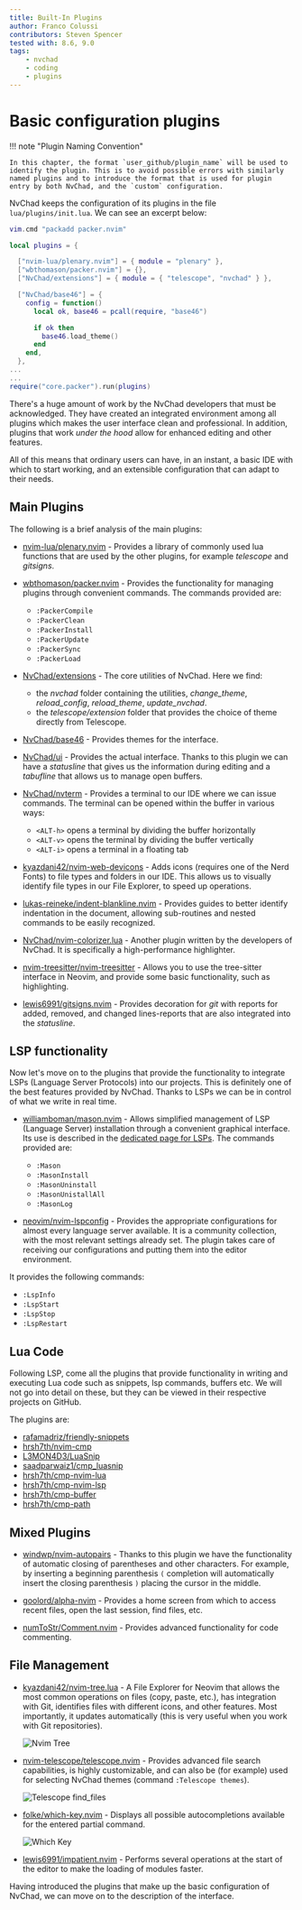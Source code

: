 ```yaml
---
title: Built-In Plugins
author: Franco Colussi
contributors: Steven Spencer
tested with: 8.6, 9.0
tags:
    - nvchad
    - coding
    - plugins
---
```


# Basic configuration plugins

!!! note "Plugin Naming Convention"

    In this chapter, the format `user_github/plugin_name` will be used to identify the plugin. This is to avoid possible errors with similarly named plugins and to introduce the format that is used for plugin entry by both NvChad, and the `custom` configuration.

NvChad keeps the configuration of its plugins in the file `lua/plugins/init.lua`. We can see an excerpt below:

```lua
vim.cmd "packadd packer.nvim"

local plugins = {

  ["nvim-lua/plenary.nvim"] = { module = "plenary" },
  ["wbthomason/packer.nvim"] = {},
  ["NvChad/extensions"] = { module = { "telescope", "nvchad" } },

  ["NvChad/base46"] = {
    config = function()
      local ok, base46 = pcall(require, "base46")

      if ok then
        base46.load_theme()
      end
    end,
  },
...
...
require("core.packer").run(plugins)
```

There's a huge amount of work by the NvChad developers that must be acknowledged. They have created an integrated environment among all plugins which makes the user interface clean and professional. In addition, plugins that work *under the hood* allow for enhanced editing and other features. 

All of this means that ordinary users can have, in an instant, a basic IDE with which to start working, and an extensible configuration that can adapt to their needs.  

## Main Plugins

The following is a brief analysis of the main plugins:

- [nvim-lua/plenary.nvim](https://github.com/nvim-lua/plenary.nvim) - Provides a library of commonly used lua functions that are used by the other plugins, for example *telescope* and *gitsigns*.

- [wbthomason/packer.nvim](https://github.com/wbthomason/packer.nvim) - Provides the functionality for managing plugins through convenient commands. The commands provided are:
  
  - `:PackerCompile`
  - `:PackerClean`
  - `:PackerInstall`
  - `:PackerUpdate`
  - `:PackerSync`
  - `:PackerLoad`

- [NvChad/extensions](https://github.com/NvChad/extensions) - The core utilities of NvChad. Here we find:
  
  - the *nvchad* folder containing the utilities, *change_theme*, *reload_config*, *reload_theme*, *update_nvchad*.
  - the *telescope/extension* folder that provides the choice of theme directly from Telescope.

- [NvChad/base46](https://github.com/NvChad/base46) - Provides themes for the interface.

- [NvChad/ui](https://github.com/NvChad/ui) - Provides the actual interface. Thanks to this plugin we can have a *statusline* that gives us the information during editing and a *tabufline* that allows us to manage open buffers.

- [NvChad/nvterm](https://github.com/NvChad/nvterm) - Provides a terminal to our IDE where we can issue commands. The terminal can be opened within the buffer in various ways:
  
  - `<ALT-h>` opens a terminal by dividing the buffer horizontally
  - `<ALT-v>` opens the terminal by dividing the buffer vertically
  - `<ALT-i>` opens a terminal in a floating tab 

- [kyazdani42/nvim-web-devicons](https://github.com/kyazdani42/nvim-web-devicons) - Adds icons (requires one of the Nerd Fonts) to file types and folders in our IDE. This allows us to visually identify file types in our File Explorer, to speed up operations.

- [lukas-reineke/indent-blankline.nvim](https://github.com/lukas-reineke/indent-blankline.nvim) - Provides guides to better identify indentation in the document, allowing sub-routines and nested commands to be easily recognized.

- [NvChad/nvim-colorizer.lua](https://github.com/NvChad/nvim-colorizer.lua) - Another plugin written by the developers of NvChad. It is specifically a high-performance highlighter.

- [nvim-treesitter/nvim-treesitter](https://github.com/nvim-treesitter/nvim-treesitter) - Allows you to use the tree-sitter interface in Neovim, and provide some basic functionality, such as highlighting.

- [lewis6991/gitsigns.nvim](https://github.com/lewis6991/gitsigns.nvim) - Provides decoration for *git* with reports for added, removed, and changed lines-reports that are also integrated into the *statusline*.

## LSP functionality

Now let's move on to the plugins that provide the functionality to integrate LSPs (Language Server Protocols) into our projects. This is definitely one of the best features provided by NvChad. Thanks to LSPs we can be in control of what we write in real time.

- [williamboman/mason.nvim](https://github.com/williamboman/mason.nvim) - Allows simplified management of LSP (Language Server) installation through a convenient graphical interface. Its use is described in the [dedicated page for LSPs](../custom/lsp.md). The commands provided are:
  
  - `:Mason`
  - `:MasonInstall`
  - `:MasonUninstall`
  - `:MasonUnistallAll`
  - `:MasonLog`

- [neovim/nvim-lspconfig](https://github.com/neovim/nvim-lspconfig) - Provides the appropriate configurations for almost every language server available. It is a community collection, with the most relevant settings already set. The plugin takes care of receiving our configurations and putting them into the editor environment. 

It provides the following commands:
  
  - `:LspInfo`
  - `:LspStart`
  - `:LspStop`
  - `:LspRestart`

## Lua Code

Following LSP, come all the plugins that provide functionality in writing and executing Lua code such as snippets, lsp commands, buffers etc. We will not go into detail on these, but they can be viewed in their respective projects on GitHub. 

The plugins are: 

- [rafamadriz/friendly-snippets](https://github.com/rafamadriz/friendly-snippets) 
- [hrsh7th/nvim-cmp](https://github.com/hrsh7th/nvim-cmp) 
- [L3MON4D3/LuaSnip](https://github.com/L3MON4D3/LuaSnip) 
- [saadparwaiz1/cmp_luasnip](https://github.com/saadparwaiz1/cmp_luasnip) 
- [hrsh7th/cmp-nvim-lua](https://github.com/hrsh7th/cmp-nvim-lua) 
- [hrsh7th/cmp-nvim-lsp](https://github.com/hrsh7th/cmp-nvim-lsp) 
- [hrsh7th/cmp-buffer](https://github.com/hrsh7th/cmp-buffer)
- [hrsh7th/cmp-path](https://github.com/hrsh7th/cmp-path)

## Mixed Plugins

- [windwp/nvim-autopairs](https://github.com/windwp/nvim-autopairs) - Thanks to this plugin we have the functionality of automatic closing of parentheses and other characters. For example, by inserting a beginning parenthesis `(` completion will automatically insert the closing parenthesis `)` placing the cursor in the middle.

- [goolord/alpha-nvim](https://github.com/goolord/alpha-nvim) - Provides a home screen from which to access recent files, open the last session, find files, etc.

- [numToStr/Comment.nvim](https://github.com/numToStr/Comment.nvim) - Provides advanced functionality for code commenting.

## File Management

- [kyazdani42/nvim-tree.lua](https://github.com/kyazdani42/nvim-tree.lua) - A File Explorer for Neovim that allows the most common operations on files (copy, paste, etc.), has integration with Git, identifies files with different icons, and other features. Most importantly, it updates automatically (this is very useful when you work with Git repositories).
  
  ![Nvim Tree](../images/nvim_tree.png)

- [nvim-telescope/telescope.nvim](https://github.com/nvim-telescope/telescope.nvim) - Provides advanced file search capabilities, is highly customizable, and can also be (for example) used for selecting NvChad themes (command `:Telescope themes`).
  
  ![Telescope find_files](../images/telescope_find_files.png)

- [folke/which-key.nvim](https://github.com/folke/which-key.nvim) - Displays all possible autocompletions available for the entered partial command.
  
  ![Which Key](../images/which_key.png)

- [lewis6991/impatient.nvim](https://github.com/lewis6991/impatient.nvim) - Performs several operations at the start of the editor to make the loading of modules faster.

Having introduced the plugins that make up the basic configuration of NvChad, we can move on to the description of the interface.
